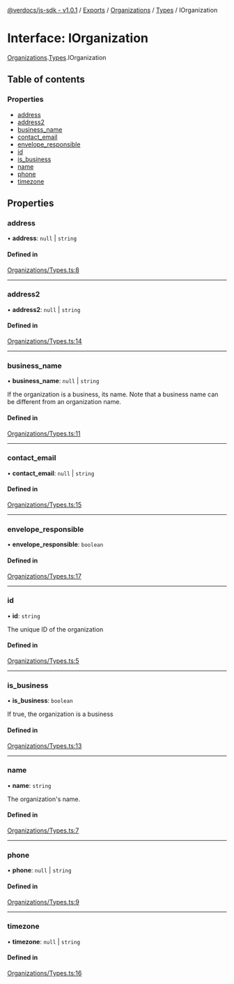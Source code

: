 [@verdocs/js-sdk - v1.0.1](../README.md) / [Exports](../modules.md) / [Organizations](../modules/Organizations.md) / [Types](../modules/Organizations.Types.md) / IOrganization

# Interface: IOrganization

[Organizations](../modules/Organizations.md).[Types](../modules/Organizations.Types.md).IOrganization

## Table of contents

### Properties

- [address](Organizations.Types.IOrganization.md#address)
- [address2](Organizations.Types.IOrganization.md#address2)
- [business_name](Organizations.Types.IOrganization.md#business_name)
- [contact_email](Organizations.Types.IOrganization.md#contact_email)
- [envelope_responsible](Organizations.Types.IOrganization.md#envelope_responsible)
- [id](Organizations.Types.IOrganization.md#id)
- [is_business](Organizations.Types.IOrganization.md#is_business)
- [name](Organizations.Types.IOrganization.md#name)
- [phone](Organizations.Types.IOrganization.md#phone)
- [timezone](Organizations.Types.IOrganization.md#timezone)

## Properties

### address

• **address**: ``null`` \| `string`

#### Defined in

[Organizations/Types.ts:8](https://github.com/Verdocs/js-sdk/blob/main/src/Organizations/Types.ts#L8)

___

### address2

• **address2**: ``null`` \| `string`

#### Defined in

[Organizations/Types.ts:14](https://github.com/Verdocs/js-sdk/blob/main/src/Organizations/Types.ts#L14)

___

### business\_name

• **business\_name**: ``null`` \| `string`

If the organization is a business, its name. Note that a business name can be different from an organization name.

#### Defined in

[Organizations/Types.ts:11](https://github.com/Verdocs/js-sdk/blob/main/src/Organizations/Types.ts#L11)

___

### contact\_email

• **contact\_email**: ``null`` \| `string`

#### Defined in

[Organizations/Types.ts:15](https://github.com/Verdocs/js-sdk/blob/main/src/Organizations/Types.ts#L15)

___

### envelope\_responsible

• **envelope\_responsible**: `boolean`

#### Defined in

[Organizations/Types.ts:17](https://github.com/Verdocs/js-sdk/blob/main/src/Organizations/Types.ts#L17)

___

### id

• **id**: `string`

The unique ID of the organization

#### Defined in

[Organizations/Types.ts:5](https://github.com/Verdocs/js-sdk/blob/main/src/Organizations/Types.ts#L5)

___

### is\_business

• **is\_business**: `boolean`

If true, the organization is a business

#### Defined in

[Organizations/Types.ts:13](https://github.com/Verdocs/js-sdk/blob/main/src/Organizations/Types.ts#L13)

___

### name

• **name**: `string`

The organization's name.

#### Defined in

[Organizations/Types.ts:7](https://github.com/Verdocs/js-sdk/blob/main/src/Organizations/Types.ts#L7)

___

### phone

• **phone**: ``null`` \| `string`

#### Defined in

[Organizations/Types.ts:9](https://github.com/Verdocs/js-sdk/blob/main/src/Organizations/Types.ts#L9)

___

### timezone

• **timezone**: ``null`` \| `string`

#### Defined in

[Organizations/Types.ts:16](https://github.com/Verdocs/js-sdk/blob/main/src/Organizations/Types.ts#L16)

